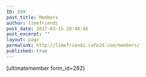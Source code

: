 ```yaml
---
ID: 289
post_title: Members
author: limefriends
post_date: 2017-03-15 20:48:46
post_excerpt: ""
layout: page
permalink: http://limefriends.cafe24.com/members/
published: true
---
```

[ultimatemember form_id=282]